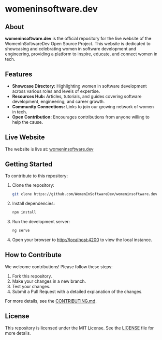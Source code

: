 # womeninsoftware.dev

## About 

**womeninsoftware.dev** is the official repository for the live website of the WomenInSoftwareDev Open Source Project. This website is dedicated to showcasing and celebrating women in software development and engineering, providing a platform to inspire, educate, and connect women in tech.

## Features

- **Showcase Directory:** Highlighting women in software development across various roles and levels of expertise.
- **Resources Hub:** Articles, tutorials, and guides covering software development, engineering, and career growth.
- **Community Connections:** Links to join our growing network of women in tech.
- **Open Contribution:** Encourages contributions from anyone willing to help the cause.

## Live Website

The website is live at: [womeninsoftware.dev](https://womeninsoftware.dev)

## Getting Started

To contribute to this repository:

1. Clone the repository:

   ```bash
   git clone https://github.com/WomenInSoftwareDev/womeninsoftware.dev.git
   ```

2. Install dependencies:

   ```bash
   npm install
   ```

3. Run the development server:

   ```bash
   ng serve
   ```

4. Open your browser to [http://localhost:4200](http://localhost:4200) to view the local instance.

## How to Contribute

We welcome contributions! Please follow these steps:

1. Fork this repository.
2. Make your changes in a new branch.
3. Test your changes.
4. Submit a Pull Request with a detailed explanation of the changes.

For more details, see the [CONTRIBUTING.md](https://github.com/WomenInSoftwareDev/womeninsoftware.dev/blob/main/CONTRIBUTING.md).

## License

This repository is licensed under the MIT License. See the [LICENSE](https://github.com/WomenInSoftwareDev/womeninsoftware.dev/blob/main/LICENSE) file for more details.
